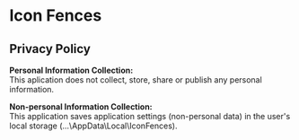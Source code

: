 # Icon Fences
## Privacy Policy

**Personal Information Collection:**  
This aplication does not collect, store, share or publish any personal information.

**Non-personal Information Collection:**  
This application saves application settings (non-personal data) in the user's local storage (...\AppData\Local\IconFences\).